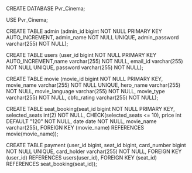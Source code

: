 CREATE DATABASE Pvr_Cinema;

USE Pvr_Cinema;

CREATE TABLE admin (admin_id bigint NOT NULL PRIMARY KEY AUTO_INCREMENT, admin_name NOT NULL UNIQUE, admin_password varchar(255) NOT NULL);

CREATE TABLE users (user_id bigint NOT NULL PRIMARY KEY AUTO_INCREMENT,name varchar(255) NOT NULL, email_id varchar(255) NOT NULL UNIQUE, password varchar(255) NOT NULL);

CREATE TABLE movie (movie_id bigint NOT NULL PRIMARY KEY, movie_name varchar(255) NOT NULL UNIQUE, hero_name varchar(255) NOT NULL, movie_language varchar(255) NOT NULL, movie_type varchar(255) NOT NULL, cbfc_rating varchar(255) NOT NULL);


CREATE TABLE seat_booking(seat_id bigint NOT NULL PRIMARY KEY, selected_seats int(2) NOT NULL, CHECK(selected_seats <= 10), price int DEFAULT "120" NOT NULL, date date NOT NULL, movie_name varchar(255), FOREIGN KEY (movie_name) REFERENCES movie(movie_name));

CREATE TABLE payment (user_id bigint, seat_id bigint, card_number bigint NOT NULL UNIQUE, card_holder varchar(255) NOT NULL, FOREIGN KEY (user_id) REFERENCES users(user_id), FOREIGN KEY (seat_id) REFERENCES seat_booking(seat_id));
